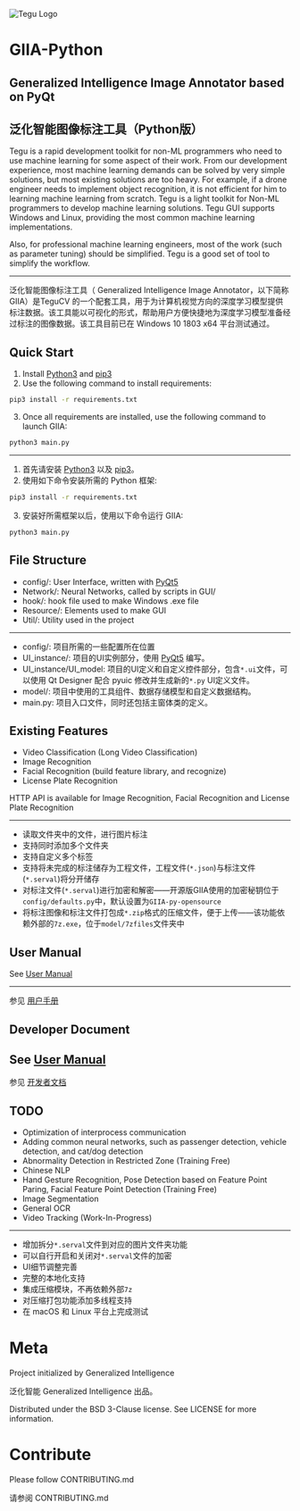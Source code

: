 ![Tegu Logo](https://s2.ax1x.com/2019/01/30/kl6rzF.jpg)
# GIIA-Python
## Generalized Intelligence Image Annotator based on PyQt
## 泛化智能图像标注工具（Python版）

Tegu is a rapid development toolkit for non-ML programmers who need to use machine learning for some aspect of their work. From our development experience, most machine learning demands can be solved by very simple solutions, but most existing solutions are too heavy. For example, if a drone engineer needs to implement object recognition, it is not efficient for him to learning machine learning from scratch. Tegu is a light toolkit for Non-ML programmers to develop machine learning solutions. Tegu GUI supports Windows and Linux, providing the most common machine learning implementations. 

Also, for professional machine learning engineers, most of the work (such as parameter tuning) should be simplified. Tegu is a good set of tool to simplify the workflow.

---
泛化智能图像标注工具（ Generalized Intelligence Image Annotator，以下简称GIIA）是TeguCV 的一个配套工具，用于为计算机视觉方向的深度学习模型提供标注数据。该工具能以可视化的形式，帮助用户方便快捷地为深度学习模型准备经过标注的图像数据。该工具目前已在 Windows 10 1803 x64 平台测试通过。



## Quick Start

1. Install [Python3](https://www.python.org) and [pip3](https://pip.pypa.io/en/stable/installing)
2. Use the following command to install requirements:

```sh
pip3 install -r requirements.txt
```

3. Once all requirements are installed, use the following command to launch GIIA:
``` sh
python3 main.py
```
---

1. 首先请安装 [Python3](https://www.python.org) 以及 [pip3](https://pip.pypa.io/en/stable/installing)。
2. 使用如下命令安装所需的 Python 框架:

```sh
pip3 install -r requirements.txt
```

3. 安装好所需框架以后，使用以下命令运行 GIIA:
``` sh
python3 main.py
```


## File Structure

* config/: User Interface, written with [PyQt5](https://www.riverbankcomputing.com/software/pyqt/download5)
* Network/: Neural Networks, called by scripts in GUI/
* hook/: hook file used to make Windows .exe file
* Resource/: Elements used to make GUI
* Util/: Utility used in the project

---
* config/: 项目所需的一些配置所在位置
* UI_instance/: 项目的UI实例部分，使用 [PyQt5](https://www.riverbankcomputing.com/software/pyqt/download5) 编写。
* UI_instance/UI_model: 项目的UI定义和自定义控件部分，包含`*.ui`文件，可以使用 Qt Designer 配合 pyuic 修改并生成新的`*.py` UI定义文件。 
* model/: 项目中使用的工具组件、数据存储模型和自定义数据结构。
* main.py: 项目入口文件，同时还包括主窗体类的定义。


## Existing Features

* Video Classification (Long Video Classification)
* Image Recognition
* Facial Recognition (build feature library, and recognize)
* License Plate Recognition

HTTP API is available for Image Recognition, Facial Recognition and License Plate Recognition

---

* 读取文件夹中的文件，进行图片标注
* 支持同时添加多个文件夹
* 支持自定义多个标签
* 支持将未完成的标注储存为工程文件，工程文件(`*.json`)与标注文件(`*.serval`)将分开储存
* 对标注文件(`*.serval`)进行加密和解密——开源版GIIA使用的加密秘钥位于`config/defaults.py`中，默认设置为`GIIA-py-opensource`
* 将标注图像和标注文件打包成`*.zip`格式的压缩文件，便于上传——该功能依赖外部的`7z.exe`，位于`model/7zfiles`文件夹中



## User Manual

See [User Manual](http://www.giai.tech)

---

参见 [用户手册](http://www.giai.tech)

## Developer Document

See [User Manual](http://www.giai.tech)
---
参见 [开发者文档](http://www.giai.tech)


## TODO

* Optimization of interprocess communication
* Adding common neural networks, such as passenger detection, vehicle detection, and cat/dog detection
* Abnormality Detection in Restricted Zone (Training Free)
* Chinese NLP
* Hand Gesture Recognition, Pose Detection based on Feature Point Paring, Facial Feature Point Detection (Training Free)
* Image Segmentation
* General OCR
* Video Tracking (Work-In-Progress)

---

* 增加拆分`*.serval`文件到对应的图片文件夹功能
* 可以自行开启和关闭对`*.serval`文件的加密
* UI细节调整完善
* 完整的本地化支持
* 集成压缩模块，不再依赖外部`7z`
* 对压缩打包功能添加多线程支持
* 在 macOS 和 Linux 平台上完成测试

# Meta

Project initialized by Generalized Intelligence

泛化智能 Generalized Intelligence 出品。

Distributed under the BSD 3-Clause license. See LICENSE for more information.

# Contribute

Please follow CONTRIBUTING.md

请参阅 CONTRIBUTING.md
